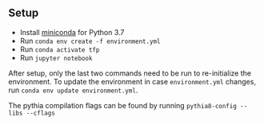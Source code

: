 Setup
-----

 - Install [miniconda](https://docs.conda.io/en/latest/miniconda.html) for Python 3.7
 - Run `conda env create -f environment.yml`
 - Run `conda activate tfp`
 - Run `jupyter notebook`

After setup, only the last two commands need to be run to re-initialize the environment.
To update the environment in case `environment.yml` changes, run `conda env update environment.yml`.

The pythia compilation flags can be found by running `pythia8-config --libs --cflags`
